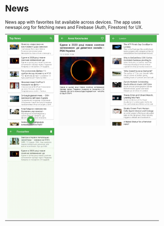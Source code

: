 # News

News app with favorites list available across devices. The app uses newsapi.org for fetching news and Firebase (Auth, Firestore) for UX.

<table>
  <tr>
    <td><img src="/screenshots/home_screen.jpg" alt="home_screen"></td>
    <td><img src="/screenshots/details.jpg" alt="details"></td>
    <td><img src="/screenshots/search.jpg" alt="search"></td>
  </tr> 
  <tr>
    <td><img src="/screenshots/remove_from_favourites.gif" alt="remove_from_favourites"></td>
    <td></td>
    <td></td>
  </tr>
</table>
